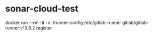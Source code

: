# sonar-cloud-test

docker run --rm -it -v ./runner-config:/etc/gitlab-runner gitlab/gitlab-runner:v10.8.2 register
